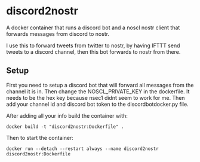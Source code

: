 # discord2nostr
A docker container that runs a discord bot and a noscl nostr client that forwards messages from discord to nostr.

I use this to forward tweets from twitter to nostr, by having IFTTT send tweets to a discord channel, then this bot forwards to nostr from there.

## Setup

First you need to setup a discord bot that will forward all messages from the channel it is in. Then change the NOSCL_PRIVATE_KEY in the dockerfile. It needs to be the hex key because nsec1 didnt seem to work for me. Then add your channel id and discord bot token to the discordbotdocker.py file. 

After adding all your info build the container with:

``` docker build -t "discord2nostr:Dockerfile" . ``` 

Then to start the container:

``` docker run --detach --restart always --name discord2nostr discord2nostr:Dockerfile ```
